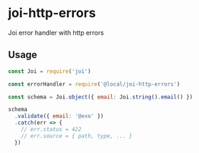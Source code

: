 # joi-http-errors

Joi error handler with http errors

## Usage

```js
const Joi = require('joi')

const errorHandler = require('@local/joi-http-errors')

const schema = Joi.object({ email: Joi.string().email() })

schema
  .validate({ email: '@exo' })
  .catch(err => {
    // err.status = 422
    // err.source = { path, type, ... }
  })

```
